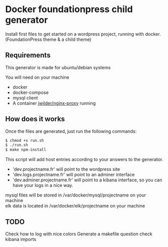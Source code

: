 Docker foundationpress child generator
======================================

Install first files to get started on a wordpress project, running with docker. (FoundationPress theme & a child theme)

Requirements
------------

This generator is made for ubuntu/debian systems

You will need on your machine
 * docker
 * docker-compose
 * mysql client
 * A container [jwilder/nginx-proxy](https://github.com/jwilder/nginx-proxy/) running

How does it works
-----------------

Once the files are generated, just run the following commands:

```sh
$ chmod +x run.sh
$ ./run.sh
$ make npm-install
```

This script will add host entries according to your answers to the generator.
 * 'dev.projectname.fr' will point to the wordpress site
 * 'dev.logs.projectname.fr' will point to an adminer interface 
 * 'dev.adminer.projectname.fr' will point to a kibana interface, so you can have your logs in a nice way.

mysql files will be stored in /var/docker/mysql/projectname on your machine  
elk data is located in /var/docker/elk/projectname on your machine

TODO
----

Check how to log with nice colors
Generate a makefile question
check kibana imports
